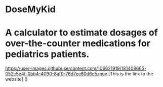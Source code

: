 # **DoseMyKid**

# A calculator to estimate dosages of over-the-counter medications for pediatrics patients.

https://user-images.githubusercontent.com/106621919/181408665-052c5e4f-0bb4-4090-8af0-76d7ee60d6c5.mov
[This is the link to the website] ()
